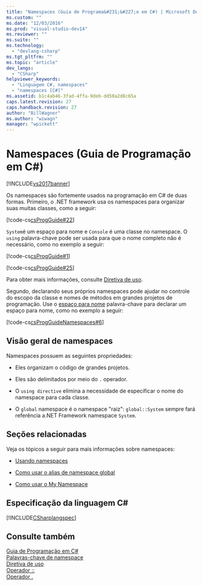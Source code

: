 ```yaml
---
title: "Namespaces (Guia de Programa&#231;&#227;o em C#) | Microsoft Docs"
ms.custom: ""
ms.date: "12/03/2016"
ms.prod: "visual-studio-dev14"
ms.reviewer: ""
ms.suite: ""
ms.technology: 
  - "devlang-csharp"
ms.tgt_pltfrm: ""
ms.topic: "article"
dev_langs: 
  - "CSharp"
helpviewer_keywords: 
  - "Linguagem C#, namespaces"
  - "namespaces [C#]"
ms.assetid: b1c4ab46-3fad-4ffa-9deb-dd50a2d8c65a
caps.latest.revision: 27
caps.handback.revision: 27
author: "BillWagner"
ms.author: "wiwagn"
manager: "wpickett"
---
```

# Namespaces (Guia de Programa&#231;&#227;o em C#)
[!INCLUDE[vs2017banner](../../../csharp/includes/vs2017banner.md)]

Os namespaces são fortemente usados na programação em C\# de duas formas.  Primeiro, o .NET framework usa os namespaces para organizar suas muitas classes, como a seguir:  
  
 [!code-cs[csProgGuide#22](../../../csharp/programming-guide/inside-a-program/codesnippet/CSharp/index_1.cs)]  
  
 `System`é um espaço para nome e `Console` é uma classe no namespace.  O `using` palavra\-chave pode ser usada para que o nome completo não é necessário, como no exemplo a seguir:  
  
 [!code-cs[csProgGuide#1](../../../csharp/programming-guide/inside-a-program/codesnippet/CSharp/index_2.cs)]  
  
 [!code-cs[csProgGuide#25](../../../csharp/programming-guide/inside-a-program/codesnippet/CSharp/index_3.cs)]  
  
 Para obter mais informações, consulte [Diretiva de uso](../../../csharp/language-reference/keywords/using-directive.md).  
  
 Segundo, declarando seus próprios namespaces pode ajudar no controle do escopo da classe e nomes de métodos em grandes projetos de programação.  Use o  [espaço para nome](../../../csharp/language-reference/keywords/namespace.md) palavra\-chave para declarar um espaço para nome, como no exemplo a seguir:  
  
 [!code-cs[csProgGuideNamespaces#6](../../../csharp/programming-guide/namespaces/codesnippet/CSharp/index_4.cs)]  
  
## Visão geral de namespaces  
 Namespaces possuem as seguintes propriedades:  
  
-   Eles organizam o código de grandes projetos.  
  
-   Eles são delimitados por meio do `.` operador.  
  
-   O `using directive` elimina a necessidade de especificar o nome do namespace para cada classe.  
  
-   O `global` namespace é o namespace "raiz": `global::System` sempre fará referência a.NET Framework namespace `System`.  
  
## Seções relacionadas  
 Veja os tópicos a seguir para mais informações sobre namespaces:  
  
-   [Usando namespaces](../../../csharp/programming-guide/namespaces/using-namespaces.md)  
  
-   [Como usar o alias de namespace global](../../../csharp/programming-guide/namespaces/how-to-use-the-global-namespace-alias.md)  
  
-   [Como usar o My Namespace](../../../csharp/programming-guide/namespaces/how-to-use-the-my-namespace.md)  
  
## Especificação da linguagem C\#  
 [!INCLUDE[CSharplangspec](../../../csharp/language-reference/keywords/includes/csharplangspec_md.md)]  
  
## Consulte também  
 [Guia de Programação em C\#](../../../csharp/programming-guide/index.md)   
 [Palavras\-chave de namespace](../../../csharp/language-reference/keywords/namespace-keywords.md)   
 [Diretiva de uso](../../../csharp/language-reference/keywords/using-directive.md)   
 [Operador ::](../Topic/::%20Operator%20\(C%23%20Reference\).md)   
 [Operador .](../../../csharp/language-reference/operators/member-access-operator.md)